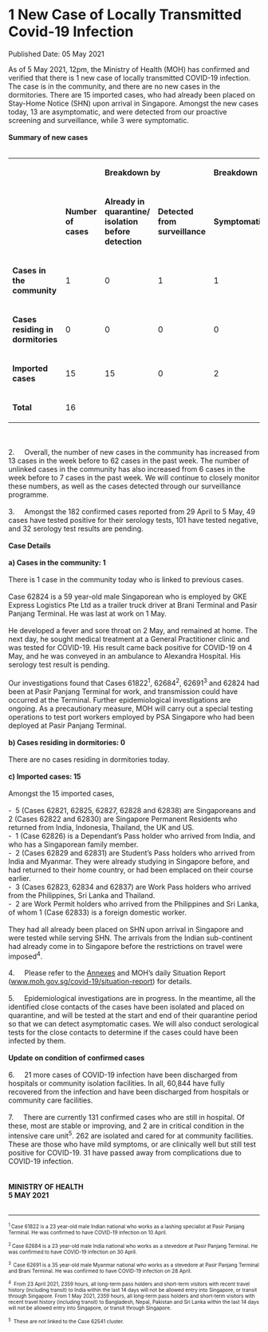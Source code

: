 <html>
    <meta http-equiv="Content-Type" content="text/html; charset=utf-8"/>
    <meta charset="utf-8"/>
    <title> 1 New Case of Locally Transmitted  Covid-19 Infection </title>
    <body><h1> 1 New Case of Locally Transmitted  Covid-19 Infection </h1>
    <p>Published Date: 05 May 2021</p> As of 5 May 2021, 12pm, the Ministry of Health (MOH) has confirmed and verified that there is 1 new case of locally transmitted COVID-19 infection. The case is in the community, and there are no new cases in the dormitories. There are 15 imported cases, who had already been placed on Stay-Home Notice (SHN) upon arrival in Singapore. Amongst the new cases today, 13 are asymptomatic, and were detected from our proactive screening and surveillance, while 3 were symptomatic.&nbsp;&nbsp;<br><br><strong>Summary of new cases</strong><br><div><br><div dir="ltr" align="left"><table><colgroup><col width="129"><col width="60"><col width="16"><col width="96"><col width="96"><col width="16"><col width="96"><col width="96"></colgroup><tbody><tr><td><br></td><td><strong><br></strong></td><td colspan="2"><p dir="ltr"><strong>Breakdown by</strong></p></td><td colspan="2"><p dir="ltr"><strong>Breakdown by</strong></p></td></tr><tr><td><strong><br></strong></td><td><p dir="ltr"><strong>Number of cases</strong></p></td><td><p dir="ltr"><strong>Already in quarantine/ isolation before detection</strong></p></td><td><p dir="ltr"><strong>Detected from surveillance</strong></p></td><td><p dir="ltr"><strong>Symptomatic</strong></p></td><td><p dir="ltr"><strong>Asymptomatic</strong></p></td></tr><tr><td><p dir="ltr"><strong>Cases in the community</strong></p></td><td><p dir="ltr">1</p></td><td><p dir="ltr">0</p></td><td><p dir="ltr">1</p></td><td><p dir="ltr">1</p></td><td><p dir="ltr">0</p></td></tr><tr><td><p dir="ltr"><strong>Cases residing in dormitories</strong></p></td><td><p dir="ltr">0</p></td><td><p dir="ltr">0</p></td><td><p dir="ltr">0</p></td><td><p dir="ltr">0</p></td><td><p dir="ltr">0</p></td></tr><tr><td><p dir="ltr"><strong>Imported cases</strong></p></td><td><p dir="ltr">15</p></td><td><p dir="ltr">15</p></td><td><p dir="ltr">0</p></td><td><p dir="ltr">2</p></td><td><p dir="ltr">13</p></td></tr><tr><td><p dir="ltr"><strong>Total</strong></p></td><td><p dir="ltr">16</p></td><td><br></td><td><br></td><td><br></td><td><br></td></tr></tbody></table></div><br><br>2.&nbsp; &nbsp; &nbsp;Overall, the number of new cases in the community has increased from 13 cases in the week before to 62 cases in the past week. The number of unlinked cases in the community has also increased from 6 cases in the week before to 7 cases in the past week. We will continue to closely monitor these numbers, as well as the cases detected through our surveillance programme.<br><br>3.&nbsp; &nbsp; &nbsp;Amongst the 182 confirmed cases reported from 29 April to 5 May, 49 cases have tested positive for their serology tests, 101 have tested negative, and 32 serology test results are pending.<br><br><strong>Case Details<br></strong><br><strong>a) Cases in the community: 1</strong><br><br>There is 1 case in the community today who is linked to previous cases.&nbsp;<br><br>Case 62824 is a 59 year-old male Singaporean who is employed by GKE Express Logistics Pte Ltd as a trailer truck driver at Brani Terminal and Pasir Panjang Terminal. He was last at work on 1 May.&nbsp;<br><br>He developed a fever and sore throat on 2 May, and remained at home. The next day, he sought medical treatment at a General Practitioner clinic and was tested for COVID-19. His result came back positive for COVID-19 on 4 May, and he was conveyed in an ambulance to Alexandra Hospital. His serology test result is pending.&nbsp;<br><br>Our investigations found that Cases 61822<sup>1</sup>, 62684<sup>2</sup>, 62691<sup>3</sup> and 62824 had been at Pasir Panjang Terminal for work, and transmission could have occurred at the Terminal. Further epidemiological investigations are ongoing. As a precautionary measure, MOH will carry out a special testing operations to test port workers employed by PSA Singapore who had been deployed at Pasir Panjang Terminal.<br><br><strong>b) Cases residing in dormitories: 0</strong><br><br>There are no cases residing in dormitories today.&nbsp;<br><br><strong>c) Imported cases: 15</strong><br><br>Amongst the 15 imported cases,&nbsp;<br><br>-&nbsp; 5 (Cases 62821, 62825, 62827, 62828 and 62838) are Singaporeans and 2 (Cases 62822 and 62830) are Singapore Permanent Residents who returned from India, Indonesia, Thailand, the UK and US.<br>-&nbsp; 1 (Case 62826) is a Dependant’s Pass holder who arrived from India, and who has a Singaporean family member.<br>-&nbsp; 2 (Cases 62829 and 62831) are Student’s Pass holders who arrived from India and Myanmar. They were already studying in Singapore before, and had returned to their home country, or had been emplaced on their course earlier.<br>-&nbsp; 3 (Cases 62823, 62834 and 62837) are Work Pass holders who arrived from the Philippines, Sri Lanka and Thailand.<br>-&nbsp; 2 are Work Permit holders who arrived from the Philippines and Sri Lanka, of whom 1 (Case 62833) is a foreign domestic worker.<br><br>They had all already been placed on SHN upon arrival in Singapore and were tested while serving SHN. The arrivals from the Indian sub-continent had already come in to Singapore before the restrictions on travel were imposed<sup>4</sup>.<br><br>4.&nbsp; &nbsp; &nbsp;Please refer to the <a href="/docs/librariesprovider5/default-document-library/annexes9ec0979869e84ecea26130892ede0f99.pdf?sfvrsn=c728d9cf_0" title="Annexes">Annexes</a>&nbsp;and MOH’s daily Situation Report (<a href="https://www.moh.gov.sg/covid-19/situation-report" title="" class="" target="">www.moh.gov.sg/covid-19/situation-report</a>) for details.&nbsp;<br><br>5.&nbsp; &nbsp; &nbsp;Epidemiological investigations are in progress. In the meantime, all the identified close contacts of the cases have been isolated and placed on quarantine, and will be tested at the start and end of their quarantine period so that we can detect asymptomatic cases. We will also conduct serological tests for the close contacts to determine if the cases could have been infected by them.<br><br><strong>Update on condition of confirmed cases</strong><br><br>6.&nbsp; &nbsp; &nbsp;21 more cases of COVID-19 infection have been discharged from hospitals or community isolation facilities. In all, 60,844 have fully recovered from the infection and have been discharged from hospitals or community care facilities.&nbsp;<br><br>7.&nbsp; &nbsp; &nbsp;There are currently 131 confirmed cases who are still in hospital. Of these, most are stable or improving, and 2 are in critical condition in the intensive care unit<sup>5</sup>. 262 are isolated and cared for at community facilities. These are those who have mild symptoms, or are clinically well but still test positive for COVID-19. 31 have passed away from complications due to COVID-19 infection.&nbsp;<br><br><br><strong>MINISTRY OF HEALTH<br>5 MAY 2021<br>&nbsp;<br></strong><hr><span style="font-size: 10px;"><sup>1 </sup>Case 61822 is a 23 year-old male Indian national who works as a lashing specialist at Pasir Panjang Terminal. He was confirmed to have COVID-19 infection on 10 April.&nbsp;<br><br><sup>2 </sup>Case 62684 is a 23 year-old male India national who works as a stevedore at Pasir Panjang Terminal. He was confirmed to have COVID-19 infection on 30 April.<br></span><div><span style="font-size: 10px;"><br><sup>3&nbsp;&nbsp;</sup>Case 62691 is a 35 year-old male Myanmar national who works as a stevedore at Pasir Panjang Terminal and Brani Terminal. He was confirmed to have COVID-19 infection on 28 April.<br></span><div><span style="font-size: 10px;"><br></span></div><div><span style="font-size: 10px;"><sup>4</sup>&nbsp; From 23 April 2021, 2359 hours, all long-term pass holders and short-term visitors with recent travel history (including transit) to India within the last 14 days will not be allowed entry into Singapore, or transit through Singapore. From 1 May 2021, 2359 hours, all long-term pass holders and short-term visitors with recent travel history (including transit) to Bangladesh, Nepal, Pakistan and Sri Lanka within the last 14 days will not be allowed entry into Singapore, or transit through Singapore.<br><br><sup>5</sup>&nbsp;&nbsp;These are not linked to the Case 62541 cluster.</span> </div><br></div><br></div></body>
</html>